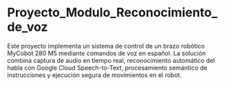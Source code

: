 # Proyecto_Modulo_Reconocimiento_de_voz
Este proyecto implementa un sistema de control de un brazo robótico MyCobot 280 M5 mediante comandos de voz en español. La solución combina captura de audio en tiempo real, reconocimiento automático del habla con Google Cloud Speech-to-Text, procesamiento semántico de instrucciones y ejecución segura de movimientos en el robot.

